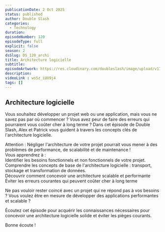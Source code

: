 ```yaml
---
publicationDate: 2 Oct 2025
status: published
author: Double Slash
categories:
  - Technology
duration: 
episodeNumber: 120
episodeType: full
explicit: false
season: 2
dsSlug: DS_120_archi
title: Architecture logicielle
subtitle: 
episodeArtwork: https://res.cloudinary.com/doubleslash/image/upload/v1759324754/episode/ART_120_haob60.png
description:
videoLink : wsSz_iUU9j4
tags: []
---
```

## Architecture logicielle

Vous souhaitez développer un projet web ou une application, mais vous ne savez pas par où commencer ? Vous avez peur de faire des erreurs qui pourraient vous coûter cher à long terme ? Dans cet épisode de Double Slash, Alex et Patrick vous guident à travers les concepts clés de l'architecture logicielle.

Attention : Négliger l'architecture de votre projet pourrait vous mener à des problèmes de performance, de scalabilité et de maintenance !  
Vous apprendrez à :  
Identifier les besoins fonctionnels et non fonctionnels de votre projet.  
Comprendre les concepts de base de l'architecture logicielle : transport, stockage et transformation de données.  
Découvrir comment concevoir une architecture scalable et performante
Éviter les erreurs courantes qui peuvent coûter cher à long terme

Ne pas vouloir rester coincé avec un projet qui ne répond pas à vos besoins ? Vous voulez être en mesure de développer des applications performantes et scalable ?

Écoutez cet épisode pour acquérir les connaissances nécessaires pour concevoir une architecture logicielle solide et éviter les pièges courants.


Bonne écoute !




